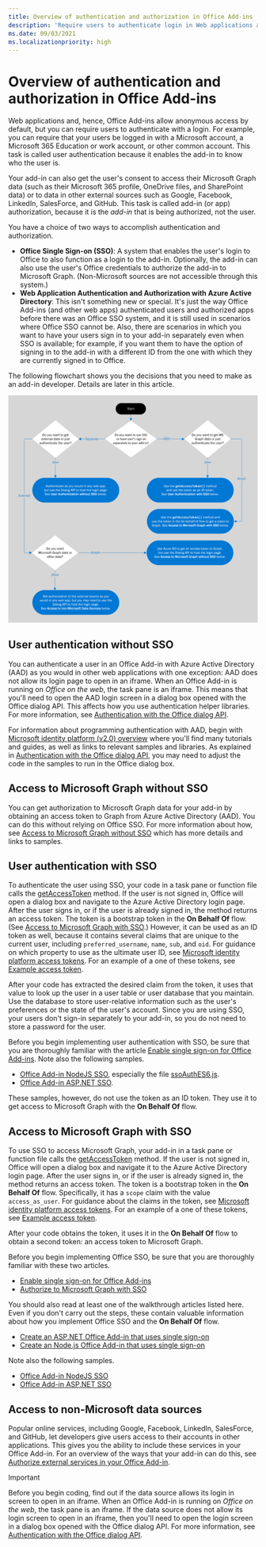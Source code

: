 ```yaml
---
title: Overview of authentication and authorization in Office Add-ins
description: 'Require users to authenticate login in Web applications and Office Add-ins.'
ms.date: 09/03/2021
ms.localizationpriority: high
---
```


# Overview of authentication and authorization in Office Add-ins

Web applications and, hence, Office Add-ins allow anonymous access by default, but you can require users to authenticate with a login. For example, you can require that your users be logged in with a Microsoft account, a Microsoft 365 Education or work account, or other common account. This task is called user authentication because it enables the add-in to know who the user is.

Your add-in can also get the user's consent to access their Microsoft Graph data (such as their Microsoft 365 profile, OneDrive files, and SharePoint data) or to data in other external sources such as Google, Facebook, LinkedIn, SalesForce, and GitHub. This task is called add-in (or app) authorization, because it is the *add-in* that is being authorized, not the user.

You have a choice of two ways to accomplish authentication and authorization.

- **Office Single Sign-on (SSO)**: A system that enables the user's login to Office to also function as a login to the add-in. Optionally, the add-in can also use the user's Office credentials to authorize the add-in to Microsoft Graph. (Non-Microsoft sources are not accessible through this system.)
- **Web Application Authentication and Authorization with Azure Active Directory**: This isn't something new or special. It's just the way Office Add-ins (and other web apps) authenticated users and authorized apps before there was an Office SSO system, and it is still used in scenarios where Office SSO cannot be. Also, there are scenarios in which you want to have your users sign in to your add-in separately even when SSO is available; for example, if you want them to have the option of signing in to the add-in with a different ID from the one with which they are currently signed in to Office.

The following flowchart shows you the decisions that you need to make as an add-in developer. Details are later in this article.

![An image showing a decision flowchart for enabling authentication and authorization in Office Add-ins.](../images/authflowchart.png)

## User authentication without SSO

You can authenticate a user in an Office Add-in with Azure Active Directory (AAD) as you would in other web applications with one exception: AAD does not allow its login page to open in an iframe. When an Office Add-in is running on *Office on the web*, the task pane is an iframe. This means that you'll need to open the AAD login screen in a dialog box opened with the Office dialog API. This affects how you use authentication helper libraries. For more information, see [Authentication with the Office dialog API](auth-with-office-dialog-api.md).

For information about programming authentication with AAD, begin with [Microsoft identity platform (v2.0) overview](/azure/active-directory/develop/v2-overview) where you'll find many tutorials and guides, as well as links to relevant samples and libraries. As explained in [Authentication with the Office dialog API](auth-with-office-dialog-api.md), you may need to adjust the code in the samples to run in the Office dialog box.

## Access to Microsoft Graph without SSO

You can get authorization to Microsoft Graph data for your add-in by obtaining an access token to Graph from Azure Active Directory (AAD). You can do this without relying on Office SSO. For more information about how, see [Access to Microsoft Graph without SSO](authorize-to-microsoft-graph-without-sso.md) which has more details and links to samples.

## User authentication with SSO

To authenticate the user using SSO, your code in a task pane or function file calls the [getAccessToken](/javascript/api/office-runtime/officeruntime.auth#getAccessToken_options_) method. If the user is not signed in, Office will open a dialog box and navigate to the Azure Active Directory login page. After the user signs in, or if the user is already signed in, the method returns an access token. The token is a bootstrap token in the **On Behalf Of** flow. (See [Access to Microsoft Graph with SSO](#access-to-microsoft-graph-with-sso).) However, it can be used as an ID token as well, because it contains several claims that are unique to the current user, including `preferred_username`, `name`, `sub`, and `oid`. For guidance on which property to use as the ultimate user ID, see [Microsoft identity platform access tokens](/azure/active-directory/develop/access-tokens#payload-claims). For an example of a one of these tokens, see [Example access token](sso-in-office-add-ins.md#example-access-token).

After your code has extracted the desired claim from the token, it uses that value to look up the user in a user table or user database that you maintain. Use the database to store user-relative information such as the user's preferences or the state of the user's account. Since you are using SSO, your users don't sign-in separately to your add-in, so you do not need to store a password for the user.

Before you begin implementing user authentication with SSO, be sure that you are thoroughly familiar with the article [Enable single sign-on for Office Add-ins](sso-in-office-add-ins.md). Note also the following samples.

- [Office Add-in NodeJS SSO](https://github.com/OfficeDev/Office-Add-in-samples/tree/main/Samples/auth/Office-Add-in-NodeJS-SSO), especially the file [ssoAuthES6.js](https://github.com/OfficeDev/Office-Add-in-samples/tree/main/Samples/auth/Office-Add-in-NodeJS-SSO/Complete/public/javascripts/ssoAuthES6.js).
- [Office Add-in ASP.NET SSO](https://github.com/OfficeDev/Office-Add-in-samples/tree/main/Samples/auth/Office-Add-in-ASPNET-SSO).

These samples, however, do not use the token as an ID token. They use it to get access to Microsoft Graph with the **On Behalf Of** flow.

## Access to Microsoft Graph with SSO

To use SSO to access Microsoft Graph, your add-in in a task pane or function file calls the [getAccessToken](/javascript/api/office-runtime/officeruntime.auth#getAccessToken_options_) method. If the user is not signed in, Office will open a dialog box and navigate it to the Azure Active Directory login page. After the user signs in, or if the user is already signed in, the method returns an access token. The token is a bootstrap token in the **On Behalf Of** flow. Specifically, it has a `scope` claim with the value `access_as_user`. For guidance about the claims in the token, see [Microsoft identity platform access tokens](/azure/active-directory/develop/access-tokens#payload-claims). For an example of a one of these tokens, see [Example access token](sso-in-office-add-ins.md#example-access-token).

After your code obtains the token, it uses it in the **On Behalf Of** flow to obtain a second token: an access token to Microsoft Graph.

Before you begin implementing Office SSO, be sure that you are thoroughly familiar with these two articles.

- [Enable single sign-on for Office Add-ins](sso-in-office-add-ins.md)
- [Authorize to Microsoft Graph with SSO](authorize-to-microsoft-graph.md)

You should also read at least one of the walkthrough articles listed here. Even if you don't carry out the steps, these contain valuable information about how you implement Office SSO and the **On Behalf Of** flow.

- [Create an ASP.NET Office Add-in that uses single sign-on](create-sso-office-add-ins-aspnet.md)
- [Create an Node.js Office Add-in that uses single sign-on](create-sso-office-add-ins-nodejs.md)

Note also the following samples.

- [Office Add-in NodeJS SSO](https://github.com/OfficeDev/Office-Add-in-samples/tree/main/Samples/auth/Office-Add-in-NodeJS-SSO)
- [Office Add-in ASP.NET SSO](https://github.com/OfficeDev/Office-Add-in-samples/tree/main/Samples/auth/Office-Add-in-ASPNET-SSO)

## Access to non-Microsoft data sources

Popular online services, including Google, Facebook, LinkedIn, SalesForce, and GitHub, let developers give users access to their accounts in other applications. This gives you the ability to include these services in your Office Add-in. For an overview of the ways that your add-in can do this, see [Authorize external services in your Office Add-in](auth-external-add-ins.md).

> [!IMPORTANT]
> Before you begin coding, find out if the data source allows its login in screen to open in an iframe. When an Office Add-in is running on *Office on the web*, the task pane is an iframe. If the data source does not allow its login screen to open in an iframe, then you'll need to open the login screen in a dialog box opened with the Office dialog API. For more information, see [Authentication with the Office dialog API](auth-with-office-dialog-api.md).
